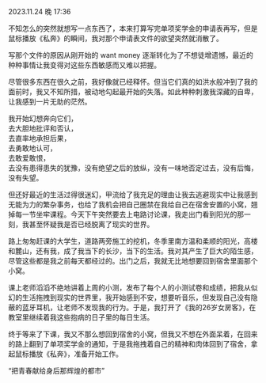 2023.11.24 晚 17:36

不知怎么的突然就想写一点东西了，本来打算写完单项奖学金的申请表再写，但是鼠标播放《私奔》的瞬间，我对那个申请表文件的欲望突然就消散了。

写那个文件的原因从刚开始的 want money 逐渐转化为了不想徒增遗憾，最近的种种事情让我变得对这些东西敏感而又难以把握。

尽管很多东西在很久之前，我好像就已经释怀。但当它们真的如洪水般冲到了我的面前时，我又不知所措，被动地勾起最开始的失落。如此种种刺激我深藏的自卑，让我感到一片无助的茫然。

我开始幻想奔向它们，  
去大胆地批评和否认，  
去直率地承担后果，  
去勇敢地认可，  
去敢爱敢恨，  
去没有患得患失的犹豫，没有绝望之后的放纵，没有一味地否定过去，没有后悔，没有失望。

但还好最近的生活过得很迷幻，甲流给了我充足的理由让我去逃避现实中让我感到无能为力的繁杂事务，也给了我机会把自己圈禁在我给自己在宿舍安置的小窝，翘掉每一节坐牢课程。今天下午突然要去上电路讨论课，我走出门看到阳光的那一刻，我甚至怀疑我是否已经脱离了现实的世界。

路上匆匆赶课的大学生，道路两旁施工的挖机，冬季里南方温和柔顺的阳光，高楼和麓山，还有我，成了我当下的长沙，当下的生活。我对其产生了巨大的陌生感，尽管这些都是我之前每天都经过的。出门之后，我就无比地想要回到宿舍里面那个小窝。

课上老师滔滔不绝地讲着上周的小测，发布了每个人的小测试卷和成绩，把我从似幻的生活拖拽到现实的世界里，我开始感到不安，想要听音乐，但发现自己没有隐蔽的蓝牙耳机，让老师不发现我的行为。于是，我打开了《我的26岁女房客》，在教室里继续着我这些抱病的日子里的每日生活。

终于等来了下课，我又不那么想回到宿舍的小窝，但我又不想在外面呆着，在回来的路上翻到了单项奖学金的通知，于是我拖拽着自己的精神和肉体回到了宿舍，拿起鼠标播放《私奔》，准备开始工作。

“把青春献给身后那辉煌的都市”